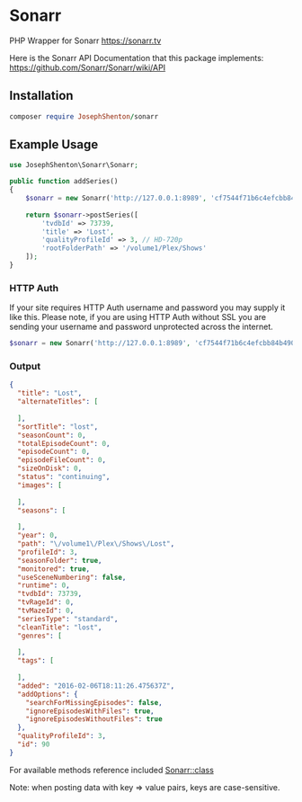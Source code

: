 # Sonarr
PHP Wrapper for Sonarr https://sonarr.tv

Here is the Sonarr API Documentation that this package implements: https://github.com/Sonarr/Sonarr/wiki/API

## Installation
```ruby
composer require JosephShenton/sonarr
```

## Example Usage
```php
use JosephShenton\Sonarr\Sonarr;
```
```php
public function addSeries()
{
    $sonarr = new Sonarr('http://127.0.0.1:8989', 'cf7544f71b6c4efcbb84b49011fc965c'); // URL and API Key
    
    return $sonarr->postSeries([
        'tvdbId' => 73739,
        'title' => 'Lost',
        'qualityProfileId' => 3, // HD-720p
        'rootFolderPath' => '/volume1/Plex/Shows'
    ]);
}
```
### HTTP Auth
If your site requires HTTP Auth username and password you may supply it like this. Please note, if you are using HTTP Auth without SSL you are sending your username and password unprotected across the internet.
```php
$sonarr = new Sonarr('http://127.0.0.1:8989', 'cf7544f71b6c4efcbb84b49011fc965c', 'my-username', 'my-password');
```

### Output
```json
{
  "title": "Lost",
  "alternateTitles": [
    
  ],
  "sortTitle": "lost",
  "seasonCount": 0,
  "totalEpisodeCount": 0,
  "episodeCount": 0,
  "episodeFileCount": 0,
  "sizeOnDisk": 0,
  "status": "continuing",
  "images": [
    
  ],
  "seasons": [
    
  ],
  "year": 0,
  "path": "\/volume1\/Plex\/Shows\/Lost",
  "profileId": 3,
  "seasonFolder": true,
  "monitored": true,
  "useSceneNumbering": false,
  "runtime": 0,
  "tvdbId": 73739,
  "tvRageId": 0,
  "tvMazeId": 0,
  "seriesType": "standard",
  "cleanTitle": "lost",
  "genres": [
    
  ],
  "tags": [
    
  ],
  "added": "2016-02-06T18:11:26.475637Z",
  "addOptions": {
    "searchForMissingEpisodes": false,
    "ignoreEpisodesWithFiles": true,
    "ignoreEpisodesWithoutFiles": true
  },
  "qualityProfileId": 3,
  "id": 90
}
```

For available methods reference included [Sonarr::class](src/Sonarr.php)

Note: when posting data with key => value pairs, keys are case-sensitive.
